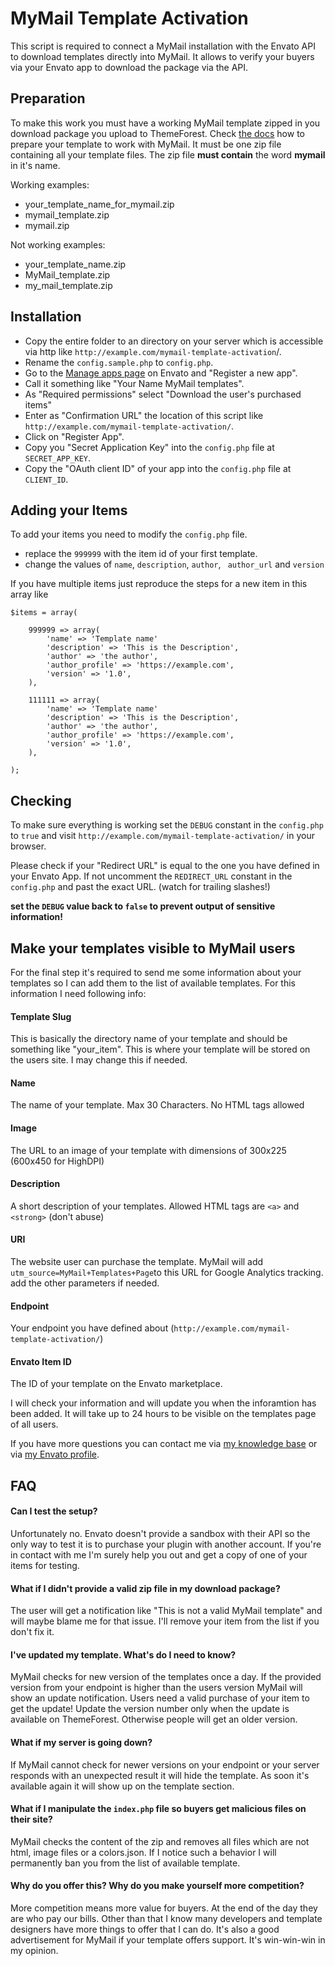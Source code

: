 # MyMail Template Activation
This script is required to connect a MyMail installation with the Envato API to download templates directly into MyMail. It allows to verify your buyers via your Envato app to download the package via the API.

## Preparation ##

To make this work you must have a working MyMail template zipped in you download package you upload to ThemeForest.
Check [the docs](https://docs.revaxarts.com/mymailtemplates/) how to prepare your template to work with MyMail.
It must be one zip file containing all your template files.
The zip file **must contain** the word **mymail** in it's name.


Working examples:
* your_template_name_for_mymail.zip
* mymail_template.zip
* mymail.zip

Not working examples:
* your_template_name.zip
* MyMail_template.zip
* my_mail_template.zip


## Installation ##

* Copy the entire folder to an directory on your server which is accessible via http like `http://example.com/mymail-template-activation`/.
* Rename the `config.sample.php` to `config.php`.
* Go to the [Manage apps page](https://build.envato.com/my-apps/) on Envato and "Register a new app".
* Call it something like "Your Name MyMail templates".
* As "Required permissions" select "Download the user's purchased items"
* Enter as "Confirmation URL" the location of this script like `http://example.com/mymail-template-activation/`.
* Click on "Register App".
* Copy you "Secret Application Key" into the `config.php` file at `SECRET_APP_KEY`.
* Copy the "OAuth client ID" of your app into the `config.php` file at `CLIENT_ID`.

## Adding your Items ##

To add your items you need to modify the `config.php` file.

* replace the `999999` with the item id of your first template.
* change the values of `name`, `description`, `author`, ` author_url` and `version`

If you have multiple items just reproduce the steps for a new item in this array like

```
$items = array(

	999999 => array(
		'name' => 'Template name'
		'description' => 'This is the Description',
		'author' => 'the author',
		'author_profile' => 'https://example.com',
		'version' => '1.0',
	),

	111111 => array(
		'name' => 'Template name'
		'description' => 'This is the Description',
		'author' => 'the author',
		'author_profile' => 'https://example.com',
		'version' => '1.0',
	),

);
```

## Checking ##

To make sure everything is working set the `DEBUG` constant in the `config.php` to `true` and visit `http://example.com/mymail-template-activation/` in your browser.

Please check if your "Redirect URL" is equal to the one you have defined in your Envato App. If not uncomment the `REDIRECT_URL` constant in the `config.php` and past the exact URL. (watch for trailing slashes!)

**set the `DEBUG` value back to `false` to prevent output of sensitive information!**


## Make your templates visible to MyMail users ##

For the final step it's required to send me some information about your templates so I can add them to the list of available templates.
For this information I need following info:

#### Template Slug ####

This is basically the directory name of your template and should be something like "your_item". This is where your template will be stored on the users site. I may change this if needed.

#### Name ####

The name of your template. Max 30 Characters. No HTML tags allowed

#### Image ####

The URL to an image of your template with dimensions of 300x225 (600x450 for HighDPI)

#### Description ####

A short description of your templates. Allowed HTML tags are `<a>` and `<strong>` (don't abuse)

#### URI ####

The website user can purchase the template. MyMail will add `utm_source=MyMail+Templates+Page`to this URL for Google Analytics tracking. add the other parameters if needed.

#### Endpoint ####

Your endpoint you have defined about (`http://example.com/mymail-template-activation/`)

#### Envato Item ID ####

The ID of your template on the Envato marketplace.


I will check your information and will update you when the inforamtion has been added. It will take up to 24 hours to be visible on the templates page of all users.

If you have more questions you can contact me via [my knowledge base](https://help.revaxarts.com/contact/) or via [my Envato profile](http://themeforest.net/user/revaxarts#contact).


## FAQ ##

#### Can I test the setup? ####

Unfortunately no. Envato doesn't provide a sandbox with their API so the only way to test it is to purchase your plugin with another account. If you're in contact with me I'm surely help you out and get a copy of one of your items for testing.


#### What if I didn't provide a valid zip file in my download package? ####

The user will get a notification like "This is not a valid MyMail template" and will maybe blame me for that issue. I'll remove your item from the list if you don't fix it.


#### I've updated my template. What's do I need to know? ####

MyMail checks for new version of the templates once a day. If the provided version from your endpoint is higher than the users version MyMail will show an update notification. Users need a valid purchase of your item to get the update!
Update the version number only when the update is available on ThemeForest. Otherwise people will get an older version.


#### What if my server is going down? ####

If MyMail cannot check for newer versions on your endpoint or your server responds with an unexpected result it will hide the template. As soon it's available again it will show up on the template section.


#### What if I manipulate the `index.php` file so buyers get malicious files on their site? ####

MyMail checks the content of the zip and removes all files which are not html, image files or a colors.json. If I notice such a behavior I will permanently ban you from the list of available template.


#### Why do you offer this? Why do you make yourself more competition? ####

More competition means more value for buyers. At the end of the day they are who pay our bills. Other than that I know many developers and template designers have more things to offer that I can do. It's also a good advertisement for MyMail if your template offers support. It's win-win-win in my opinion.

